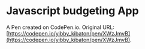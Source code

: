# Javascript budgeting App

A Pen created on CodePen.io. Original URL: [https://codepen.io/yibby_kibaton/pen/XWzJmvB](https://codepen.io/yibby_kibaton/pen/XWzJmvB).

